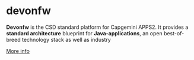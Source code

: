 # devonfw
**Devonfw** is the CSD standard platform for Capgemini APPS2. It provides a **standard architecture** blueprint for **Java-applications**, an open best-of-breed technology stack as well as industry

[More info](https://www.google.com)
